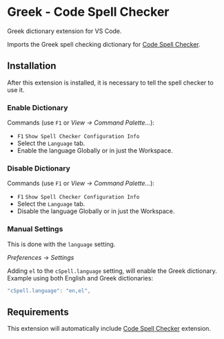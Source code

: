 # Greek - Code Spell Checker

Greek dictionary extension for VS Code.

Imports the Greek spell checking dictionary for [Code Spell Checker](https://marketplace.visualstudio.com/items?itemName=streetsidesoftware.code-spell-checker).

## Installation

After this extension is installed, it is necessary to tell the spell checker to use it.

### Enable Dictionary

Commands (use `F1` or _View -> Command Palette..._):

- `F1` `Show Spell Checker Configuration Info`
- Select the `Language` tab.
- Enable the language Globally or in just the Workspace.

### Disable Dictionary

Commands (use `F1` or _View -> Command Palette..._):

- `F1` `Show Spell Checker Configuration Info`
- Select the `Language` tab.
- Disable the language Globally or in just the Workspace.

### Manual Settings

This is done with the `language` setting.

_Preferences_ -> _Settings_

Adding `el` to the `cSpell.language` setting, will enable the Greek dictionary.
Example using both English and Greek dictionaries:

```javascript
"cSpell.language": "en,el",
```

## Requirements

This extension will automatically include [Code Spell Checker](https://marketplace.visualstudio.com/items?itemName=streetsidesoftware.code-spell-checker) extension.
